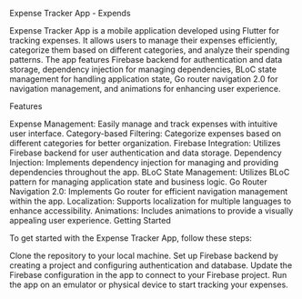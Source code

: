 Expense Tracker App - Expends

Expense Tracker App is a mobile application developed using Flutter for tracking expenses. It allows users to manage their expenses efficiently, categorize them based on different categories, and analyze their spending patterns. The app features Firebase backend for authentication and data storage, dependency injection for managing dependencies, BLoC state management for handling application state, Go router navigation 2.0 for navigation management, and animations for enhancing user experience.

Features

Expense Management: Easily manage and track expenses with intuitive user interface.
Category-based Filtering: Categorize expenses based on different categories for better organization.
Firebase Integration: Utilizes Firebase backend for user authentication and data storage.
Dependency Injection: Implements dependency injection for managing and providing dependencies throughout the app.
BLoC State Management: Utilizes BLoC pattern for managing application state and business logic.
Go Router Navigation 2.0: Implements Go router for efficient navigation management within the app.
Localization: Supports localization for multiple languages to enhance accessibility.
Animations: Includes animations to provide a visually appealing user experience.
Getting Started

To get started with the Expense Tracker App, follow these steps:

Clone the repository to your local machine.
Set up Firebase backend by creating a project and configuring authentication and database.
Update the Firebase configuration in the app to connect to your Firebase project.
Run the app on an emulator or physical device to start tracking your expenses.


